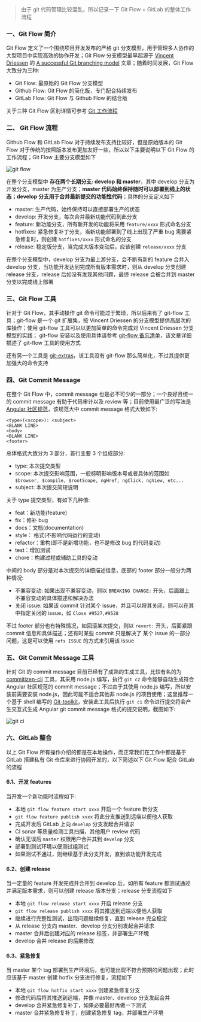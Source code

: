 > 由于 git 代码管理比较混乱，所以记录一下 Git Flow + GitLab 的整体工作流程

### 一、Git Flow 简介

Git Flow 定义了一个围绕项目开发发布的严格 git 分支模型，用于管理多人协作的大型项目中实现高效的协作开发；Git Flow 分支模型最早起源于 [Vincent Driessen](http://nvie.com/about/) 的 [A successful Git branching model](http://nvie.com/posts/a-successful-git-branching-model/) 文章；随着时间发展，Git Flow 大致分为三种:

*   Git Flow: 最原始的 Git Flow 分支模型
*   Github Flow: Git Flow 的简化版，专门配合持续发布
*   GitLab Flow: Git Flow 与 Github Flow 的结合版

关于三种 Git Flow 区别详情可参考 [Git 工作流程](http://www.ruanyifeng.com/blog/2015/12/git-workflow.html)

### 二、 Git Flow 流程

Github Flow 和 GitLab Flow 对于持续发布支持比较好，但是原始版本的 Git Flow 对于传统的按照版本发布更加友好一些，所以以下主要说明以下 Git Flow 的工作流程；Git Flow 主要分支模型如下

![git flow](/images/80dio.jpg)

在整个分支模型中 **存在两个长期分支: develop 和 master**，其中 develop 分支为开发分支，master 为生产分支；**master 代码始终保持随时可以部署到线上的状态；develop 分支用于合并最新提交的功能性代码**；具体的分支定义如下

*   master: 生产代码，始终保持可以直接部署生产的状态
*   develop: 开发分支，每次合并最新功能代码到此分支
*   feature: 新功能分支，所有新开发的功能将采用 `feature/xxxx` 形式命名分支
*   hotfixes: 紧急修复补丁分支，当新功能部署到了线上出现了严重 bug 需要紧急修复时，则创建 `hotfixes/xxxx` 形式命名的分支
*   release: 稳定版分支，当完成大版本变动后，应该创建 `release/xxxx` 分支

在整个分支模型中，develop 分支为最上游分支，会不断有新的 feature 合并入 develop 分支，当功能开发达到完成所有版本需求时，则从 develop 分支创建 release 分支，release 后如没有发现其他问题，最终 release 会被合并到 master 分支以完成线上部署

### 三、Git Flow 工具

针对于 Git Flow，其手动操作 git 命令可能过于繁琐，所以后来有了 git-flow 工具；git-flow 是一个 git 扩展集，按 Vincent Driessen 的分支模型提供高层次的库操作；使用 git-flow 工具可以以更加简单的命令完成对 Vincent Driessen 分支模型的实践； git-flow 安装以及使用具体请参考 [git-flow 备忘清单](https://danielkummer.github.io/git-flow-cheatsheet/index.zh_CN.html)，该文章详细描述了 git-flow 工具的使用方式

还有另一个工具是 [git-extras](https://github.com/tj/git-extras)，该工具没有 git-flow 那么简单化，不过其提供更加强大的命令支持

### 四、Git Commit Message

在整个 Git Flow 中，commit message 也是必不可少的一部分；一个良好且统一的 commit message 有助于代码审计以及 review 等；目前使用最广泛的写法是 [Angular 社区规范](https://docs.google.com/document/d/1QrDFcIiPjSLDn3EL15IJygNPiHORgU1_OOAqWjiDU5Y/edit#heading=h.greljkmo14y0)，该规范大中 commit message 格式大致如下:

<div class="language-sh highlighter-rouge">

<div class="highlight">

```
<type>(<scope>): <subject>
<BLANK LINE>
<body>
<BLANK LINE>
<footer>

```

</div>

</div>

总体格式大致分为 3 部分，首行主要 3 个组成部分:

*   type: 本次提交类型
*   scope: 本次提交影响范围，一般标明影响版本号或者具体的范围如 `$browser, $compile, $rootScope, ngHref, ngClick, ngView, etc...`
*   subject: 本次提交简短说明

关于 type 提交类型，有如下几种值:

*   feat：新功能(feature)
*   fix：修补 bug
*   docs：文档(documentation)
*   style： 格式(不影响代码运行的变动)
*   refactor：重构(即不是新增功能，也不是修改 bug 的代码变动)
*   test：增加测试
*   chore：构建过程或辅助工具的变动

中间的 body 部分是对本次提交的详细描述信息，底部的 footer 部分一般分为两种情况:

*   不兼容变动: 如果出现不兼容变动，则以 `BREAKING CHANGE:` 开头，后面跟上不兼容变动的具体描述和解决办法
*   关闭 issue: 如果该 commit 针对某个 issue，并且可以将其关闭，则可以在其中指定关闭的 issue，如 `Close #9527,#9528`

不过 footer 部分也有特殊情况，如回滚某次提交，则以 `revert:` 开头，后面紧跟 commit 信息和具体描述；还有时某些 commit 只是解决了 某个 issue 的一部分问题，这是可以使用 `refs ISSUE` 的方式来引用该 issue

### 五、Git Commit Message 工具

针对 Git 的 commit message 目前已经有了成熟的生成工具，比较有名的为 [commitizen-cli](https://github.com/commitizen/cz-cli) 工具，其采用 node.js 编写，执行 `git cz` 命令能够自动生成符合 Angular 社区规范的 commit message；不过由于其使用 node.js 编写，所以安装前需要安装 node.js，因此可能不适合其他非 node.js 的项目使用；这里推荐一个基于 shell 编写的 [Git-toolkit](https://cimhealth.github.io/git-toolkit)，安装此工具后执行 `git ci` 命令进行提交将会产生交互式生成 Angular git commit message 格式的提交说明，截图如下:

![git ci](/images/xnonb.jpg)

### 六、GitLab 整合

以上 Git Flow 所有操作介绍的都是在本地操作，而正常我们在工作中都是基于 GitLab 搭建私有 Git 仓库来进行协同开发的，以下简述以下 Git Flow 配合 GitLab 的流程

#### 6.1、开发 features

当开发一个新功能时流程如下:

*   本地 `git flow feature start xxxx` 开启一个 feature 新分支
*   `git flow feature publish xxxx` 将此分支推送到远端以便他人获取
*   完成开发后 GitLab 上向 `develop` 分支发起合并请求
*   CI sonar 等质量检测工具扫描，其他用户 review 代码
*   确认无误后 `master` 权限用户合并其到 `develop` 分支
*   部署到测试环境以便测试组测试
*   如果测试不通过，则继续基于此分支开发，直到该功能开发完成

#### 6.2、创建 release

当一定量的 feature 开发完成并合并到 develop 后，如所有 feature 都测试通过并满足版本需求，则可以创建 release 版本分支；release 分支流程如下

*   本地 `git flow release start xxxx` 开启 release 分支
*   `git flow release publish xxxx` 将其推送到远端以便他人获取
*   继续进行完整性测试，出现问题继续修复，直到 release 完全稳定
*   从 release 分支向 master、develop 分支分别发起合并请求
*   master 合并后创建对应的 release 标签，并部署生产环境
*   develop 合并 release 的后期修改

#### 6.3、紧急修复

当 master 某个 tag 部署到生产环境后，也可能出现不符合预期的问题出现；此时应该基于 master 创建 hotfix 分支进行修复，流程如下

*   本地 `git flow hotfix start xxxx` 创建紧急修复分支
*   修改代码后将其推送到远端，并像 master、develop 分支发起合并
*   develop 合并紧急修复补丁，如果必要最好再做一下测试
*   master 合并紧急修复补丁，创建紧急修复 tag，并部署生产环境

